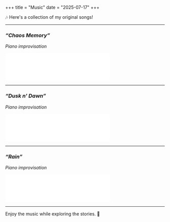 +++
title = "Music"
date = "2025-07-17"
+++

<p style="text-indent:0; margin-left:0;">
🎶 Here's a collection of my original songs!
</p>

---

### *“Chaos Memory”*  
*Piano improvisation*  

<iframe frameborder="no" border="0" marginwidth="0" marginheight="0" width="330" height="86" src="//music.163.com/outchain/player?type=2&id=1856927865&auto=1&height=66"></iframe>

---

### *“Dusk n' Dawn”*  
*Piano improvisation*  

<iframe frameborder="no" border="0" marginwidth="0" marginheight="0" width="330" height="86" src="//music.163.com/outchain/player?type=2&id=1845584038&auto=1&height=66"></iframe>

---

### *“Rain”*  
*Piano improvisation*  

<iframe frameborder="no" border="0" marginwidth="0" marginheight="0" width=330 height=86 src="//music.163.com/outchain/player?type=2&id=1845818597&auto=1&height=66"></iframe>

---

<p style="text-indent:0; margin-left:0;">
Enjoy the music while exploring the stories. 🌙
</p>

<script defer src="/js/cursor-stars.js"></script>




